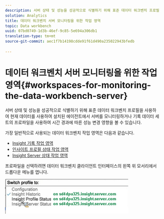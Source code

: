 ```yaml
---
description: 서버 상태 및 성능을 성공적으로 식별하기 위해 표준 데이터 워크벤치 프로필을 사용하여 현재 데이터를 사용하여 설치된 에이전트에서 서버를 모니터링하거나 기록 데이터 세트의 프로파일을 사용하여 시간 경과에 따른 성능 변경 영향을 볼 수 있습니다.
solution: Analytics
title: 데이터 워크벤치 서버 모니터링을 위한 작업 영역
topic: Data workbench
uuid: 07bd0749-1d3b-46ef-9c85-5e694a306db1
translation-type: tm+mt
source-git-commit: aec1f7b14198cdde91f61d490a235022943bfedb

---
```



# 데이터 워크벤치 서버 모니터링을 위한 작업 영역{#workspaces-for-monitoring-the-data-workbench-server}

서버 상태 및 성능을 성공적으로 식별하기 위해 표준 데이터 워크벤치 프로필을 사용하여 현재 데이터를 사용하여 설치된 에이전트에서 서버를 모니터링하거나 기록 데이터 세트의 프로파일을 사용하여 시간 경과에 따른 성능 변경 영향을 볼 수 있습니다.

가장 일반적으로 사용되는 데이터 워크벤치 작업 영역은 다음과 같습니다.

* [Insight 기록 작업 영역](../../../home/monitoring-installation/monitoring-profiles/monitoring-historical-using.md#concept-4a4661f3728540e699b92dac80c44015)
* [인사이트 프로필 상태 작업 영역](../../../home/monitoring-installation/monitoring-profiles/monitoring-profile-using.md#concept-b4f472ece1094abc9192d89fdce5e104)
* [Insight Server 상태 작업 영역](../../../home/monitoring-installation/monitoring-profiles/monitoring-server-using.md#concept-b4f472ece1094abc9192d89fdce5e104)

프로파일을 선택하려면 데이터 워크벤치 클라이언트 인터페이스의 왼쪽 위 모서리에서 드롭다운 메뉴를 엽니다.

![](assets/profile_switch.png)

